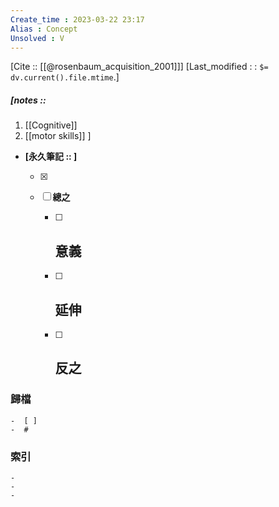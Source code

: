 ```yaml
---
Create_time : 2023-03-22 23:17
Alias : Concept
Unsolved : V
---
```

[Cite ::  [[@rosenbaum_acquisition_2001]]]
[Last_modified : : `$= dv.current().file.mtime`.]
##### [notes :: 
1. [[Cognitive]]
2. [[motor skills]]
]

- **[永久筆記 ::  ]**
	
	- [x]
	
	- [ ] **總之**
		
		- [ ] **意義**
			-
		
		- [ ] **延伸**
			- 
		
		- [ ] **反之**
			-
		


### 歸檔 
	-  [ ]
	-  #

### 索引
	-
	-
	-
	
